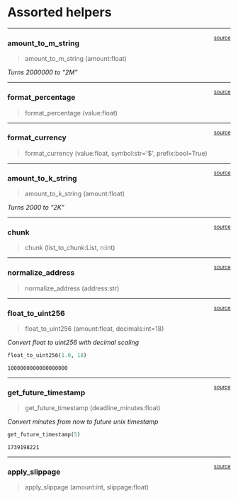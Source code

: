# Assorted helpers


<!-- WARNING: THIS FILE WAS AUTOGENERATED! DO NOT EDIT! -->

------------------------------------------------------------------------

<a
href="https://github.com/velodrome-finance/sugar-sdk/blob/main/sugar/helpers.py#L45"
target="_blank" style="float:right; font-size:smaller">source</a>

### amount_to_m_string

>  amount_to_m_string (amount:float)

*Turns 2000000 to “2M”*

------------------------------------------------------------------------

<a
href="https://github.com/velodrome-finance/sugar-sdk/blob/main/sugar/helpers.py#L41"
target="_blank" style="float:right; font-size:smaller">source</a>

### format_percentage

>  format_percentage (value:float)

------------------------------------------------------------------------

<a
href="https://github.com/velodrome-finance/sugar-sdk/blob/main/sugar/helpers.py#L36"
target="_blank" style="float:right; font-size:smaller">source</a>

### format_currency

>  format_currency (value:float, symbol:str='$', prefix:bool=True)

------------------------------------------------------------------------

<a
href="https://github.com/velodrome-finance/sugar-sdk/blob/main/sugar/helpers.py#L31"
target="_blank" style="float:right; font-size:smaller">source</a>

### amount_to_k_string

>  amount_to_k_string (amount:float)

*Turns 2000 to “2K”*

------------------------------------------------------------------------

<a
href="https://github.com/velodrome-finance/sugar-sdk/blob/main/sugar/helpers.py#L26"
target="_blank" style="float:right; font-size:smaller">source</a>

### chunk

>  chunk (list_to_chunk:List, n:int)

------------------------------------------------------------------------

<a
href="https://github.com/velodrome-finance/sugar-sdk/blob/main/sugar/helpers.py#L14"
target="_blank" style="float:right; font-size:smaller">source</a>

### normalize_address

>  normalize_address (address:str)

------------------------------------------------------------------------

<a
href="https://github.com/velodrome-finance/sugar-sdk/blob/main/sugar/helpers.py#L50"
target="_blank" style="float:right; font-size:smaller">source</a>

### float_to_uint256

>  float_to_uint256 (amount:float, decimals:int=18)

*Convert float to uint256 with decimal scaling*

``` python
float_to_uint256(1.0, 18)
```

    1000000000000000000

------------------------------------------------------------------------

<a
href="https://github.com/velodrome-finance/sugar-sdk/blob/main/sugar/helpers.py#L60"
target="_blank" style="float:right; font-size:smaller">source</a>

### get_future_timestamp

>  get_future_timestamp (deadline_minutes:float)

*Convert minutes from now to future unix timestamp*

``` python
get_future_timestamp(5)
```

    1739198221

------------------------------------------------------------------------

<a
href="https://github.com/velodrome-finance/sugar-sdk/blob/main/sugar/helpers.py#L66"
target="_blank" style="float:right; font-size:smaller">source</a>

### apply_slippage

>  apply_slippage (amount:int, slippage:float)
